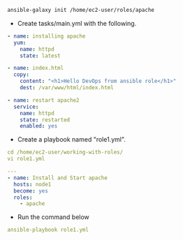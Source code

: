 ```sh
ansible-galaxy init /home/ec2-user/roles/apache
```

- Create tasks/main.yml with the following.

```yaml
- name: installing apache
  yum:
    name: httpd
    state: latest

- name: index.html
  copy:
    content: "<h1>Hello DevOps from ansible role</h1>"
    dest: /var/www/html/index.html

- name: restart apache2
  service:
    name: httpd
    state: restarted
    enabled: yes
```

- Create a playbook named "role1.yml".

```yaml
cd /home/ec2-user/working-with-roles/
vi role1.yml
```

```yaml
---
- name: Install and Start apache
  hosts: node1
  become: yes
  roles:
    - apache
```

- Run the command below

```yaml
ansible-playbook role1.yml
```